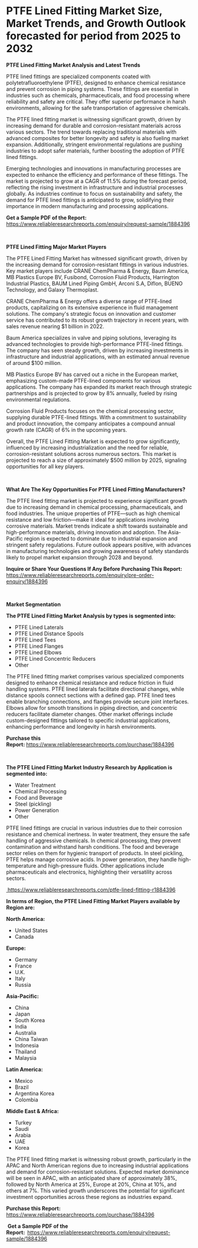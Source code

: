 <p><h1>PTFE Lined Fitting Market Size, Market Trends, and Growth Outlook forecasted for period from 2025 to 2032</h1></p><p><strong>PTFE Lined Fitting Market Analysis and Latest Trends</strong></p>
<p><p>PTFE lined fittings are specialized components coated with polytetrafluoroethylene (PTFE), designed to enhance chemical resistance and prevent corrosion in piping systems. These fittings are essential in industries such as chemicals, pharmaceuticals, and food processing where reliability and safety are critical. They offer superior performance in harsh environments, allowing for the safe transportation of aggressive chemicals.</p><p>The PTFE lined fitting market is witnessing significant growth, driven by increasing demand for durable and corrosion-resistant materials across various sectors. The trend towards replacing traditional materials with advanced composites for better longevity and safety is also fueling market expansion. Additionally, stringent environmental regulations are pushing industries to adopt safer materials, further boosting the adoption of PTFE lined fittings.</p><p>Emerging technologies and innovations in manufacturing processes are expected to enhance the efficiency and performance of these fittings. The market is projected to grow at a CAGR of 11.5% during the forecast period, reflecting the rising investment in infrastructure and industrial processes globally. As industries continue to focus on sustainability and safety, the demand for PTFE lined fittings is anticipated to grow, solidifying their importance in modern manufacturing and processing applications.</p></p>
<p><strong>Get a Sample PDF of the Report:&nbsp;</strong> <a href="https://www.reliableresearchreports.com/enquiry/request-sample/1884396?utm_campaign=12&utm_medium=2&utm_source=Github&utm_content=ia&utm_term=12042025&utm_id=ptfe-lined-fitting">https://www.reliableresearchreports.com/enquiry/request-sample/1884396</a></p>
<p>&nbsp;</p>
<p><strong>PTFE Lined Fitting Major Market Players</strong></p>
<p><p>The PTFE Lined Fitting Market has witnessed significant growth, driven by the increasing demand for corrosion-resistant fittings in various industries. Key market players include CRANE ChemPharma & Energy, Baum America, MB Plastics Europe BV, Fusibond, Corrosion Fluid Products, Harrington Industrial Plastics, BAUM Lined Piping GmbH, Arconi S.A, Diflon, BUENO Technology, and Galaxy Thermoplast.</p><p>CRANE ChemPharma & Energy offers a diverse range of PTFE-lined products, capitalizing on its extensive experience in fluid management solutions. The company's strategic focus on innovation and customer service has contributed to its robust growth trajectory in recent years, with sales revenue nearing $1 billion in 2022.</p><p>Baum America specializes in valve and piping solutions, leveraging its advanced technologies to provide high-performance PTFE-lined fittings. The company has seen steady growth, driven by increasing investments in infrastructure and industrial applications, with an estimated annual revenue of around $100 million.</p><p>MB Plastics Europe BV has carved out a niche in the European market, emphasizing custom-made PTFE-lined components for various applications. The company has expanded its market reach through strategic partnerships and is projected to grow by 8% annually, fueled by rising environmental regulations.</p><p>Corrosion Fluid Products focuses on the chemical processing sector, supplying durable PTFE-lined fittings. With a commitment to sustainability and product innovation, the company anticipates a compound annual growth rate (CAGR) of 6% in the upcoming years. </p><p>Overall, the PTFE Lined Fitting Market is expected to grow significantly, influenced by increasing industrialization and the need for reliable, corrosion-resistant solutions across numerous sectors. This market is projected to reach a size of approximately $500 million by 2025, signaling opportunities for all key players.</p></p>
<p>&nbsp;</p>
<p><strong>What Are The Key Opportunities For PTFE Lined Fitting Manufacturers?</strong></p>
<p><p>The PTFE lined fitting market is projected to experience significant growth due to increasing demand in chemical processing, pharmaceuticals, and food industries. The unique properties of PTFE—such as high chemical resistance and low friction—make it ideal for applications involving corrosive materials. Market trends indicate a shift towards sustainable and high-performance materials, driving innovation and adoption. The Asia-Pacific region is expected to dominate due to industrial expansion and stringent safety regulations. Future outlook appears positive, with advances in manufacturing technologies and growing awareness of safety standards likely to propel market expansion through 2028 and beyond.</p></p>
<p><strong>Inquire or Share Your Questions If Any Before Purchasing This Report:</strong> <a href="https://www.reliableresearchreports.com/enquiry/pre-order-enquiry/1884396?utm_campaign=12&utm_medium=2&utm_source=Github&utm_content=ia&utm_term=12042025&utm_id=ptfe-lined-fitting">https://www.reliableresearchreports.com/enquiry/pre-order-enquiry/1884396</a></p>
<p>&nbsp;</p>
<p><strong>Market Segmentation</strong></p>
<p><strong>The PTFE Lined Fitting Market Analysis by types is segmented into:</strong></p>
<p><ul><li>PTFE Lined Laterals</li><li>PTFE Lined Distance Spools</li><li>PTFE Lined Tees</li><li>PTFE Lined Flanges</li><li>PTFE Lined Elbows</li><li>PTFE Lined Concentric Reducers</li><li>Other</li></ul></p>
<p><p>The PTFE lined fitting market comprises various specialized components designed to enhance chemical resistance and reduce friction in fluid handling systems. PTFE lined laterals facilitate directional changes, while distance spools connect sections with a defined gap. PTFE lined tees enable branching connections, and flanges provide secure joint interfaces. Elbows allow for smooth transitions in piping direction, and concentric reducers facilitate diameter changes. Other market offerings include custom-designed fittings tailored to specific industrial applications, enhancing performance and longevity in harsh environments.</p></p>
<p><strong>Purchase this Report:&nbsp;</strong><a href="https://www.reliableresearchreports.com/purchase/1884396?utm_campaign=12&utm_medium=2&utm_source=Github&utm_content=ia&utm_term=12042025&utm_id=ptfe-lined-fitting">https://www.reliableresearchreports.com/purchase/1884396</a></p>
<p>&nbsp;</p>
<p><strong>The PTFE Lined Fitting Market Industry Research by Application is segmented into:</strong></p>
<p><ul><li>Water Treatment</li><li>Chemical Processing</li><li>Food and Beverage</li><li>Steel (pickling)</li><li>Power Generation</li><li>Other</li></ul></p>
<p><p>PTFE lined fittings are crucial in various industries due to their corrosion resistance and chemical inertness. In water treatment, they ensure the safe handling of aggressive chemicals. In chemical processing, they prevent contamination and withstand harsh conditions. The food and beverage sector relies on them for hygienic transport of products. In steel pickling, PTFE helps manage corrosive acids. In power generation, they handle high-temperature and high-pressure fluids. Other applications include pharmaceuticals and electronics, highlighting their versatility across sectors.</p></p>
<p><a href="https://www.reliableresearchreports.com/ptfe-lined-fitting-r1884396?utm_campaign=12&utm_medium=2&utm_source=Github&utm_content=ia&utm_term=12042025&utm_id=ptfe-lined-fitting">&nbsp;https://www.reliableresearchreports.com/ptfe-lined-fitting-r1884396</a></p>
<p><strong>In terms of Region, the PTFE Lined Fitting Market Players available by Region are:</strong></p>
<p>
    <p> <strong> North America: </strong>
        <ul>
            <li>United States</li>
            <li>Canada</li>
        </ul>
        </p> 
    <p> <strong> Europe: </strong>
        <ul>
            <li>Germany</li>
            <li>France</li>
            <li>U.K.</li>
            <li>Italy</li>
            <li>Russia</li>
        </ul>
        </p> 
    <p> <strong> Asia-Pacific: </strong>
        <ul>
            <li>China</li>
            <li>Japan</li>
            <li>South Korea</li>
            <li>India</li>
            <li>Australia</li>
            <li>China Taiwan</li>
            <li>Indonesia</li>
            <li>Thailand</li>
            <li>Malaysia</li>
        </ul>
        </p> 
    <p> <strong> Latin America: </strong>
        <ul>
            <li>Mexico</li>
            <li>Brazil</li>
            <li>Argentina Korea</li>
            <li>Colombia</li>
        </ul>
        </p> 
    <p> <strong> Middle East & Africa: </strong>
        <ul>
            <li>Turkey</li>
            <li>Saudi</li>
            <li>Arabia</li>
            <li>UAE</li>
            <li>Korea</li>
        </ul>
    </p>
    </p>
<p><p>The PTFE lined fitting market is witnessing robust growth, particularly in the APAC and North American regions due to increasing industrial applications and demand for corrosion-resistant solutions. Expected market dominance will be seen in APAC, with an anticipated share of approximately 38%, followed by North America at 25%, Europe at 20%, China at 10%, and others at 7%. This varied growth underscores the potential for significant investment opportunities across these regions as industries expand.</p></p>
<p><strong>Purchase this Report: </strong><a href="https://www.reliableresearchreports.com/purchase/1884396?utm_campaign=12&utm_medium=2&utm_source=Github&utm_content=ia&utm_term=12042025&utm_id=ptfe-lined-fitting">https://www.reliableresearchreports.com/purchase/1884396</a></p>
<p>&nbsp;<strong>Get a Sample PDF of the Report:&nbsp;&nbsp;</strong><a href="https://www.reliableresearchreports.com/enquiry/request-sample/1884396?utm_campaign=12&utm_medium=2&utm_source=Github&utm_content=ia&utm_term=12042025&utm_id=ptfe-lined-fitting">https://www.reliableresearchreports.com/enquiry/request-sample/1884396</a></p>
<p><strong></strong></p>
<p><p></p><p></p><p></p></p>